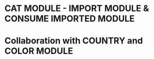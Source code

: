 # CAT MODULE - IMPORT MODULE & CONSUME IMPORTED MODULE

# Collaboration with COUNTRY and COLOR MODULE
